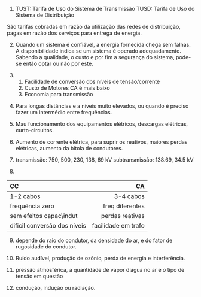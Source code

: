 1. TUST: Tarifa de Uso do Sistema de Transmissão
   TUSD: Tarifa de Uso do Sistema de Distribuição

São tarifas cobradas em razão da utilização das redes de distribuição, pagas em razão dos serviços para entrega de energia.

2. Quando um sistema é confiável, a energia fornecida chega sem falhas. A disponibilidade indica se um sistema é operado adequadamente. Sabendo a qualidade, o custo e por fim a segurança do sistema, pode-se então optar ou não por este.

3. 
    1. Facilidade de conversão dos níveis de tensão/corrente
    2. Custo de Motores CA é mais baixo
    3. Economia para transmissão

4. Para longas distâncias e a níveis muito elevados, ou quando é preciso fazer um intermédio entre frequências.

5. Mau funcionamento dos equipamentos elétricos, descargas elétricas, curto-circuitos.

6. Aumento de corrente elétrica, para suprir os reativos, maiores perdas elétricas, aumento da bitola de condutores.

7. transmissão: 750, 500, 230, 138, 69 kV
subtransmissão: 138.69, 34.5 kV

8. 

| CC                           |                  CA |
|:-----------------------------|--------------------:|
| 1-2 cabos                    |           3-4 cabos |
| frequência zero              |     freq diferentes |
| sem efeitos capac\indut      |     perdas reativas |
| dificil conversão dos níveis | facilidade em trafo |

9. depende do raio do condutor, da densidade do ar, e do fator de rugosidade do condutor.

10. Ruído audível, produção de ozônio, perda de energia e interferência.

11. pressão atmosférica, a quantidade de vapor d’água no ar e o tipo de tensão em questão

12. condução, indução ou radiação.
